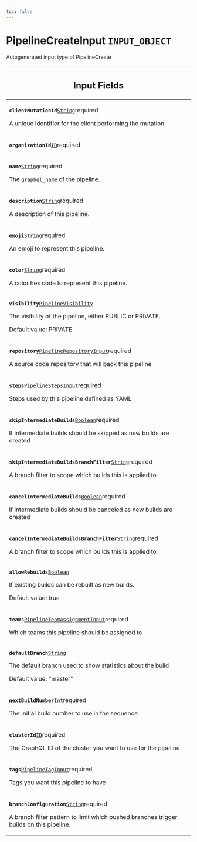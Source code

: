 ```yaml
---
toc: false
---
```

<!--
  _____   ____    _   _  ____ _______   ______ _____ _____ _______
  |  __  / __   |  | |/ __ __   __| |  ____|  __ _   _|__   __|
  | |  | | |  | | |  | | |  | | | |    | |__  | |  | || |    | |
  | |  | | |  | | | . ` | |  | | | |    |  __| | |  | || |    | |
  | |__| | |__| | | |  | |__| | | |    | |____| |__| || |_   | |
  |_____/ ____/  |_| _|____/  |_|    |______|_____/_____|  |_|
  This file is auto-generated by script/generate_graphql_api_content.sh,
  please build the schema.json by running `rails api:graph:export`
  with https://github.com/buildkite/buildkite/,
  replace the content in data/graphql_data_schema.json
  and run the generation script `./scripts/generate-graphql-api-content.sh`.
-->
<!-- vale off -->
<h1 class="has-pills" data-algolia-exclude>
  PipelineCreateInput
  <span class="pill pill--input_object pill--normal-case pill--large"><code>INPUT_OBJECT</code></span>
</h1>
<!-- vale on -->


<p>Autogenerated input type of PipelineCreate</p>




<table class="responsive-table responsive-table--single-column-rows">
  <thead>
    <th>
      <h2 data-algolia-exclude>Input Fields</h2>
    </th>
  </thead>
  <tbody>
    <tr><td><p><strong><code>clientMutationId</code></strong><a href="/docs/apis/graphql/schemas/scalar/string" class="pill pill--scalar pill--normal-case pill--medium" title="Go to SCALAR String"><code>String</code></a><span class="pill pill--required pill--normal-case pill--medium">required</span></p><p>A unique identifier for the client performing the mutation.</p></td></tr><tr><td><p><strong><code>organizationId</code></strong><a href="/docs/apis/graphql/schemas/scalar/id" class="pill pill--scalar pill--normal-case pill--medium" title="Go to SCALAR ID"><code>ID</code></a><span class="pill pill--required pill--normal-case pill--medium">required</span></p></td></tr><tr><td><p><strong><code>name</code></strong><a href="/docs/apis/graphql/schemas/scalar/string" class="pill pill--scalar pill--normal-case pill--medium" title="Go to SCALAR String"><code>String</code></a><span class="pill pill--required pill--normal-case pill--medium">required</span></p><p>The <code>graphql_name</code> of the pipeline.</p></td></tr><tr><td><p><strong><code>description</code></strong><a href="/docs/apis/graphql/schemas/scalar/string" class="pill pill--scalar pill--normal-case pill--medium" title="Go to SCALAR String"><code>String</code></a><span class="pill pill--required pill--normal-case pill--medium">required</span></p><p>A description of this pipeline.</p></td></tr><tr><td><p><strong><code>emoji</code></strong><a href="/docs/apis/graphql/schemas/scalar/string" class="pill pill--scalar pill--normal-case pill--medium" title="Go to SCALAR String"><code>String</code></a><span class="pill pill--required pill--normal-case pill--medium">required</span></p><p>An emoji to represent this pipeline.</p></td></tr><tr><td><p><strong><code>color</code></strong><a href="/docs/apis/graphql/schemas/scalar/string" class="pill pill--scalar pill--normal-case pill--medium" title="Go to SCALAR String"><code>String</code></a><span class="pill pill--required pill--normal-case pill--medium">required</span></p><p>A color hex code to represent this pipeline.</p></td></tr><tr><td><p><strong><code>visibility</code></strong><a href="/docs/apis/graphql/schemas/enum/pipelinevisibility" class="pill pill--enum pill--normal-case pill--medium" title="Go to ENUM PipelineVisibility"><code>PipelineVisibility</code></a></p><p>The visibility of the pipeline, either PUBLIC or PRIVATE.</p><p>Default value: PRIVATE</p></td></tr><tr><td><p><strong><code>repository</code></strong><a href="/docs/apis/graphql/schemas/input_object/pipelinerepositoryinput" class="pill pill--input_object pill--normal-case pill--medium" title="Go to INPUT_OBJECT PipelineRepositoryInput"><code>PipelineRepositoryInput</code></a><span class="pill pill--required pill--normal-case pill--medium">required</span></p><p>A source code repository that will back this pipeline</p></td></tr><tr><td><p><strong><code>steps</code></strong><a href="/docs/apis/graphql/schemas/input_object/pipelinestepsinput" class="pill pill--input_object pill--normal-case pill--medium" title="Go to INPUT_OBJECT PipelineStepsInput"><code>PipelineStepsInput</code></a><span class="pill pill--required pill--normal-case pill--medium">required</span></p><p>Steps used by this pipeline defined as YAML</p></td></tr><tr><td><p><strong><code>skipIntermediateBuilds</code></strong><a href="/docs/apis/graphql/schemas/scalar/boolean" class="pill pill--scalar pill--normal-case pill--medium" title="Go to SCALAR Boolean"><code>Boolean</code></a><span class="pill pill--required pill--normal-case pill--medium">required</span></p><p>If intermediate builds should be skipped as new builds are created</p></td></tr><tr><td><p><strong><code>skipIntermediateBuildsBranchFilter</code></strong><a href="/docs/apis/graphql/schemas/scalar/string" class="pill pill--scalar pill--normal-case pill--medium" title="Go to SCALAR String"><code>String</code></a><span class="pill pill--required pill--normal-case pill--medium">required</span></p><p>A branch filter to scope which builds this is applied to</p></td></tr><tr><td><p><strong><code>cancelIntermediateBuilds</code></strong><a href="/docs/apis/graphql/schemas/scalar/boolean" class="pill pill--scalar pill--normal-case pill--medium" title="Go to SCALAR Boolean"><code>Boolean</code></a><span class="pill pill--required pill--normal-case pill--medium">required</span></p><p>If intermediate builds should be canceled as new builds are created</p></td></tr><tr><td><p><strong><code>cancelIntermediateBuildsBranchFilter</code></strong><a href="/docs/apis/graphql/schemas/scalar/string" class="pill pill--scalar pill--normal-case pill--medium" title="Go to SCALAR String"><code>String</code></a><span class="pill pill--required pill--normal-case pill--medium">required</span></p><p>A branch filter to scope which builds this is applied to</p></td></tr><tr><td><p><strong><code>allowRebuilds</code></strong><a href="/docs/apis/graphql/schemas/scalar/boolean" class="pill pill--scalar pill--normal-case pill--medium" title="Go to SCALAR Boolean"><code>Boolean</code></a></p><p>If existing builds can be rebuilt as new builds.</p><p>Default value: true</p></td></tr><tr><td><p><strong><code>teams</code></strong><a href="/docs/apis/graphql/schemas/input_object/pipelineteamassignmentinput" class="pill pill--input_object pill--normal-case pill--medium" title="Go to INPUT_OBJECT PipelineTeamAssignmentInput"><code>PipelineTeamAssignmentInput</code></a><span class="pill pill--required pill--normal-case pill--medium">required</span></p><p>Which teams this pipeline should be assigned to</p></td></tr><tr><td><p><strong><code>defaultBranch</code></strong><a href="/docs/apis/graphql/schemas/scalar/string" class="pill pill--scalar pill--normal-case pill--medium" title="Go to SCALAR String"><code>String</code></a></p><p>The default branch used to show statistics about the build</p><p>Default value: "master"</p></td></tr><tr><td><p><strong><code>nextBuildNumber</code></strong><a href="/docs/apis/graphql/schemas/scalar/int" class="pill pill--scalar pill--normal-case pill--medium" title="Go to SCALAR Int"><code>Int</code></a><span class="pill pill--required pill--normal-case pill--medium">required</span></p><p>The initial build number to use in the sequence</p></td></tr><tr><td><p><strong><code>clusterId</code></strong><a href="/docs/apis/graphql/schemas/scalar/id" class="pill pill--scalar pill--normal-case pill--medium" title="Go to SCALAR ID"><code>ID</code></a><span class="pill pill--required pill--normal-case pill--medium">required</span></p><p>The GraphQL ID of the cluster you want to use for the pipeline</p></td></tr><tr><td><p><strong><code>tags</code></strong><a href="/docs/apis/graphql/schemas/input_object/pipelinetaginput" class="pill pill--input_object pill--normal-case pill--medium" title="Go to INPUT_OBJECT PipelineTagInput"><code>PipelineTagInput</code></a><span class="pill pill--required pill--normal-case pill--medium">required</span></p><p>Tags you want this pipeline to have</p></td></tr><tr><td><p><strong><code>branchConfiguration</code></strong><a href="/docs/apis/graphql/schemas/scalar/string" class="pill pill--scalar pill--normal-case pill--medium" title="Go to SCALAR String"><code>String</code></a><span class="pill pill--required pill--normal-case pill--medium">required</span></p><p>A branch filter pattern to limit which pushed branches trigger builds on this pipeline.</p></td></tr>
  </tbody>
</table>
